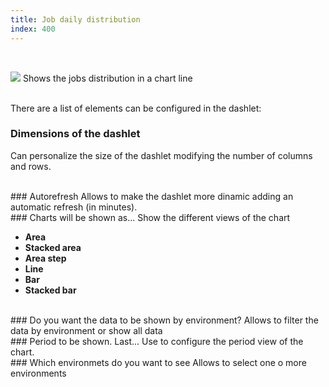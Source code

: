 ```yaml
---
title: Job daily distribution
index: 400
---
```


    
<br />

<img src="/static/images/icons/chart_line.png" /> Shows the jobs distribution in a chart line


<br />
There are a list of elements can be configured in the dashlet:


### Dimensions of the dashlet
Can personalize the size of the dashlet modifying the number of columns and rows.

<br />
### Autorefresh
Allows to make the dashlet more dinamic adding an automatic refresh (in minutes).


<br />
### Charts will be shown as...
Show the different views of the chart

- **Area**
- **Stacked area**
- **Area step**
- **Line**
- **Bar**
- **Stacked bar**

<br />
### Do you want the data to be shown by environment?
Allows to filter the data by environment or show all data

<br />
### Period to be shown. Last...
Use to configure the period view of the chart. 

<br />
### Which environmets do you want to see
Allows to select one o more environments